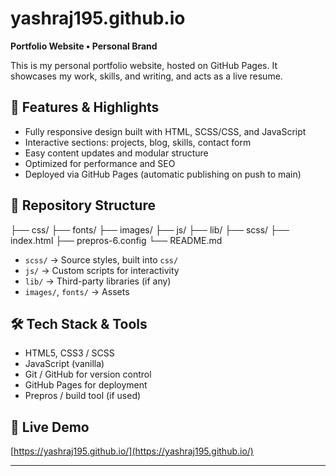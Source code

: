 # yashraj195.github.io

**Portfolio Website • Personal Brand**

This is my personal portfolio website, hosted on GitHub Pages. It showcases my work, skills, and writing, and acts as a live resume.

## 🚀 Features & Highlights

- Fully responsive design built with HTML, SCSS/CSS, and JavaScript  
- Interactive sections: projects, blog, skills, contact form  
- Easy content updates and modular structure  
- Optimized for performance and SEO  
- Deployed via GitHub Pages (automatic publishing on push to main)

## 📁 Repository Structure

├── css/
├── fonts/
├── images/
├── js/
├── lib/
├── scss/
├── index.html
├── prepros-6.config
└── README.md


- `scss/` → Source styles, built into `css/`  
- `js/` → Custom scripts for interactivity  
- `lib/` → Third-party libraries (if any)  
- `images/`, `fonts/` → Assets  

## 🛠 Tech Stack & Tools

- HTML5, CSS3 / SCSS  
- JavaScript (vanilla)  
- Git / GitHub for version control  
- GitHub Pages for deployment  
- Prepros / build tool (if used)  

## 🔗 Live Demo

[https://yashraj195.github.io/](https://yashraj195.github.io/)

---
